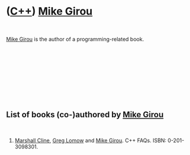 



 

 

 

 

 

([C++](Cpp.md)) [Mike Girou](CppMikeGirou.md)
===============================================

 

[Mike Girou](CppMikeGirou.md) is the author of a programming-related
book.

 

 

 

 

 

List of books (co-)authored by [Mike Girou](CppMikeGirou.md)
-------------------------------------------------------------

 

1.  [Marshall Cline](CppMarshallCline.md), [Greg
    Lomow](CppGregLomow.md) and [Mike Girou](CppMikeGirou.md).
    C++ FAQs. ISBN: 0-201-3098301.

 

 

 

 

 





 



